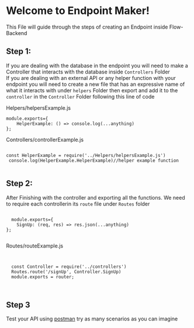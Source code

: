 <h1 id="welcome-to-endpoint-maker">Welcome to Endpoint Maker!</h1>
<p>This File will guide through the steps of creating an Endpoint inside Flow-Backend</p>
<h2 id="step-1">Step 1:</h2>
<p>If you are dealing with the database in the endpoint you will need to make a Controller that interacts with the database inside <code>Controllers</code> Folder <br>
If you are dealing with an external API or any helper function with your endpoint you will need to create a new file that has an expressive name of what it interacts with under <code>helpers</code> Folder then export and add it to the <code>controller</code> in the <code>Controller</code> Folder following this line of code </p>

Helpers/helpersExample.js

<pre><code>module.exports={
    HelperExample: () => console.log(...anything)
};
</code></pre>


Controllers/controllerExample.js
<pre><code>
const HelperExample = require('../Helpers/helpersExample.js')
 console.log(HelperExample.HelperExample)//helper example function
 
</code></pre>


<h2 id="step-2">Step 2:</h2>
<p>After Finishing with the controller and exporting all the functions. We need to require each controllerin its <code>route</code> file under <code>Routes</code> folder 
  
  
  <pre><code>
  module.exports={
    SignUp: (req, res) => res.json(...anything)
};
 
</code></pre>


Routes/routeExample.js
<pre><code> 

  const Controller = require('../controllers')
  Routes.route('/signUp', Controller.SignUp)
  module.exports = router;
  
  </code></pre>
  
  
  
<h2 id="step-3">Step 3</h2>
<p>Test your API using <a href="https://www.getpostman.com/">postman</a> try as many scenarios as you can imagine</p>
